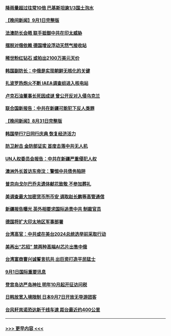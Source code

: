 #### [降雨量超过往常10倍 巴基斯坦逾1/3国土泡水](../pages/prog202/a103516825.md?t=09021551) 
#### [【晚间新闻】9月1日完整版](../pages/prog202/a103516689.md?t=09021551) 
#### [法澳防长会晤 联手抵御中共在印太威胁](../pages/prog202/a103516498.md?t=09021551) 
#### [摆脱对俄依赖 德国增设浮动天然气接收站](../pages/prog202/a103516491.md?t=09021551) 
#### [稀世粉红钻石 或拍出2100万美元天价](../pages/prog202/a103516507.md?t=09021551) 
#### [韩国副防长：中俄是实现朝鲜无核化的关键](../pages/prog202/a103516494.md?t=09021551) 
#### [扎波罗热炮火不断 IAEA调查组进入核电站](../pages/prog202/a103516496.md?t=09021551) 
#### [卢克石油董事长死因成谜 曾公开反对入侵乌克兰](../pages/prog202/a103516267.md?t=09021551) 
#### [联合国新报告：中共在新疆可能犯下反人类罪](../pages/prog202/a103516403.md?t=09021551) 
#### [【晚间新闻】8月31日完整版](../pages/prog202/a103515748.md?t=09021551) 
#### [韩国举行7日同行庆典 恢复经济活力](../pages/prog202/a103516310.md?t=09021551) 
#### [防卫射击 金防部证实 首度击落中共无人机](../pages/prog202/a103516312.md?t=09021551) 
#### [UN人权委员会报告：中共在新疆严重侵犯人权](../pages/prog202/a103516302.md?t=09021551) 
#### [澳洲外长首访东帝汶：警惕中共债务陷阱](../pages/prog202/a103516304.md?t=09021551) 
#### [普京向戈尔巴乔夫遗体献花致敬 不参加葬礼](../pages/prog202/a103516209.md?t=09021551) 
#### [美调查最大加密货币所币安 调取赵长鹏等高管通信](../pages/prog202/a103516197.md?t=09021551) 
#### [新疆报告曝光 英外相要求国际追责中共 制裁官员](../pages/prog202/a103516193.md?t=09021551) 
#### [德国将扩大印太地区军事部署](../pages/prog202/a103516061.md?t=09021551) 
#### [台湾高官：中共或在美台2024总统选举前采取行动](../pages/prog202/a103516099.md?t=09021551) 
#### [美再出“芯招” 禁两种高端AI芯片出售中俄](../pages/prog202/a103516094.md?t=09021551) 
#### [台湾富商曹兴诚誓言抗共 出巨资打造平民猛士](../pages/prog202/a103516081.md?t=09021551) 
#### [9月1日国际重要讯息](../pages/prog202/a103516059.md?t=09021551) 
#### [登宫岛访严岛神社 明年10月起开征访问税](../pages/prog202/a103515946.md?t=09021551) 
#### [日韩放宽入境限制 日本9月7日开放无导游团客](../pages/prog202/a103515916.md?t=09021551) 
#### [台风轩岚诺恐达新干线车速 距台最近约400公里](../pages/prog202/a103515889.md?t=09021551) 

----
#### [ >>> 更早内容 <<< ](../indexes/prog202-earlier.md)
